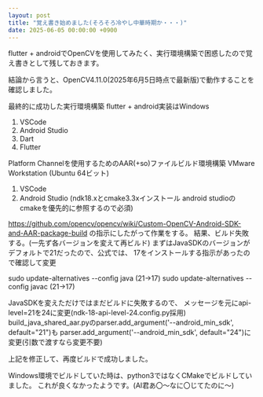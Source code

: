 ```yaml
---
layout: post
title: "覚え書き始めました(そろそろ冷やし中華時期か・・・)"
date: 2025-06-05 00:00:00 +0900
---
```


flutter + androidでOpenCVを使用してみたく、実行環境構築で困惑したので覚え書きとして残しておきます。

結論から言うと、OpenCV4.11.0(2025年6月5日時点で最新版)で動作することを確認しました。

最終的に成功した実行環境構築
flutter + android実装はWindows
1. VSCode
2. Android Studio
3. Dart
4. Flutter

Platform Channelを使用するためのAAR(+so)ファイルビルド環境構築
VMware Workstation (Ubuntu 64ビット)
1. VSCode
2. Android Studio (ndk18.xとcmake3.3xインストール android studioのcmakeを優先的に参照するので必須)

https://github.com/opencv/opencv/wiki/Custom-OpenCV-Android-SDK-and-AAR-package-build
の指示にしたがって作業をする。
結果、ビルド失敗する。(一先ず各バージョンを変えて再ビルド)
まずはJavaSDKのバージョンがデフォルトで21だったので、公式では、
17をインストールする指示があったので確認して変更

sudo update-alternatives --config java (21→17)
sudo update-alternatives --config javac (21→17)

JavaSDKを変えただけではまだビルドに失敗するので、
メッセージを元にapi-level=21を24に変更(ndk-18-api-level-24.config.py採用)
build_java_shared_aar.pyのparser.add_argument('--android_min_sdk', default="21")も
parser.add_argument('--android_min_sdk', default="24")に変更(引数で渡すなら変更不要)

上記を修正して、再度ビルドで成功しました。

Windows環境でビルドしていた時は、python3ではなくCMakeでビルドしていました。
これが良くなかったようです。(AI君あ〇～なに〇じてたのに～)
